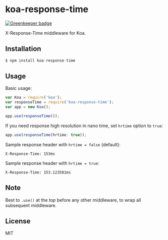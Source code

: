 
# koa-response-time

[![Greenkeeper badge](https://badges.greenkeeper.io/koajs/response-time.svg)](https://greenkeeper.io/)

  X-Response-Time middleware for Koa.

## Installation

```js
$ npm install koa-response-time
```

## Usage

  Basic usage:

```js
var Koa = require('koa');
var responseTime = require('koa-response-time');
var app = new Koa();

app.use(responseTime());
```

  If you need response high resolution in nano time, set `hrtime` option to `true`:

```js
app.use(responseTime(hrtime: true));
```


  Sample response header with `hrtime = false` (default):

```
X-Response-Time: 153ms
```

  Sample response header with `hrtime = true`:

```
X-Response-Time: 153.123581ms
```

## Note

  Best to `.use()` at the _top_ before any other middleware,
  to wrap all subsequent middleware.

## License

  MIT
